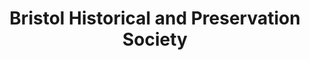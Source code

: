 ---
layout: repo
title: "Bristol Historical and Preservation Society"
id: 41
permalink: repos/41/
---